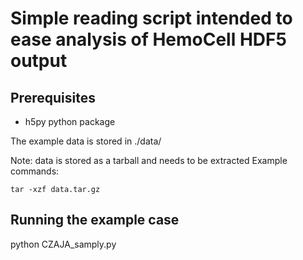 Simple reading script intended to ease analysis of HemoCell HDF5 output
====================================================================

Prerequisites
-------------

- h5py python package 


The example data is stored in ./data/ 

Note: data is stored as a tarball and needs to be extracted 
Example commands:
```
tar -xzf data.tar.gz
```


Running the example case
---------------

python CZAJA_samply.py


